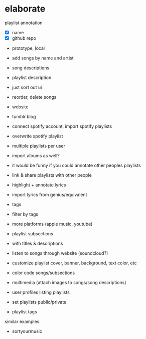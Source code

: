 # elaborate
playlist annotation

- [x] name
- [x] github repo
-   prototype, local

-   add songs by name and artist
-   song descriptions
-   playlist description
-   just sort out ui

-   reorder, delete songs
-   website
-   tumblr blog
-   connect spotify account, import spotify playlists
-   overwrite spotify playlist
-   multiple playlists per user
-   import albums as well?

-   it would be funny if you could annotate other peoples playlists

-   link & share playlists with other people
-   highlight + annotate lyrics

-   import lyrics from genius/equivalent

-   tags

-   filter by tags

-   more platforms (apple music, youtube)
-   playlist subsections

-   with titles & descriptions

-   listen to songs through website (soundcloud?)
-   customize playlist cover, banner, background, text color, etc
-   color code songs/subsections
-   multimedia (attach images to songs/song descriptions)
-   user profiles listing playlists

-   set playlists public/private

-   playlist tags

similar examples:

-   sortyourmusic

